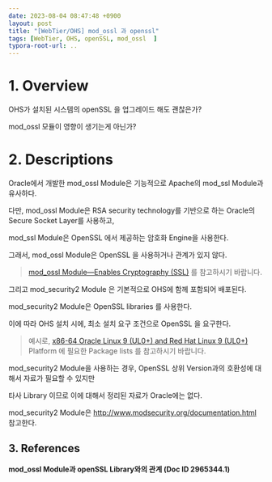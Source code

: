 ```yaml
---
date: 2023-08-04 08:47:48 +0900
layout: post
title: "[WebTier/OHS] mod_ossl 과 openssl"
tags: [WebTier, OHS, openSSL, mod_ossl	]
typora-root-url: ..
---
```


# 1. Overview

OHS가 설치된 시스템의 openSSL 을 업그레이드 해도 괜찮은가?

mod_ossl 모듈이 영향이 생기는게 아닌가?



# 2. Descriptions

Oracle에서 개발한 mod_ossl Module은 기능적으로 Apache의 mod_ssl Module과 유사하다.

다만, mod_ossl Module은 RSA security technology를 기반으로 하는 Oracle의 Secure Socket Layer를 사용하고,

mod_ssl Module은 OpenSSL 에서 제공하는 암호화 Engine을 사용한다.

그래서, mod_ossl Module은 OpenSSL 을 사용하거나 관계가 있지 않다.

> [mod_ossl Module—Enables Cryptography (SSL)](https://docs.oracle.com/en/middleware/fusion-middleware/web-tier/12.2.1.4/administer-ohs/under_mods.html#GUID-9436C934-4A4F-4BB1-93CB-5FAFF2B5757E) 를 참고하시기 바랍니다.



그리고 mod_security2 Module 은 기본적으로 OHS에 함께 포함되어 배포된다.

mod_security2 Module은 OpenSSL libraries 를 사용한다.

이에 따라 OHS 설치 시에, 최소 설치 요구 조건으로 OpenSSL 을 요구한다.

> 예시로, [x86-64 Oracle Linux 9 (UL0+) and Red Hat Linux 9 (UL0+)](https://docs.oracle.com/en/middleware/fusion-middleware/12.2.1.4/sysrs/system-requirements-and-specifications.html#GUID-37C51062-3732-4A4B-8E0E-003D9DFC8C26__LINUX9) Platform 에 필요한 Package lists 를 참고하시기 바랍니다.



mod_security2 Module을 사용하는 경우, OpenSSL 상위 Version과의 호환성에 대해서 자료가 필요할 수 있지만

타사 Library 이므로 이에 대해서 정리된 자료가 Oracle에는 없다.

mod_security2 Module은 http://www.modsecurity.org/documentation.html 참고한다.



## 3. References

**mod_ossl Module과 openSSL Library와의 관계 (Doc ID 2965344.1)**
